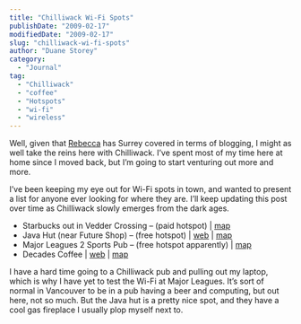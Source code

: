```yaml
---
title: "Chilliwack Wi-Fi Spots"
publishDate: "2009-02-17"
modifiedDate: "2009-02-17"
slug: "chilliwack-wi-fi-spots"
author: "Duane Storey"
category:
  - "Journal"
tag:
  - "Chilliwack"
  - "coffee"
  - "Hotspots"
  - "wi-fi"
  - "wireless"
---
```


Well, given that [Rebecca](http://www.miss604.com) has Surrey covered in terms of blogging, I might as well take the reins here with Chilliwack. I’ve spent most of my time here at home since I moved back, but I’m going to start venturing out more and more.

I’ve been keeping my eye out for Wi-Fi spots in town, and wanted to present a list for anyone ever looking for where they are. I’ll keep updating this post over time as Chilliwack slowly emerges from the dark ages.

- Starbucks out in Vedder Crossing – (paid hotspot) | [map](http://maps.google.com/maps?client=safari&oe=UTF-8&ie=UTF8&q=starbucks+chilliwack&fb=1&split=1&ei=iSWaSYecHYrCiQOg6tiyCQ&hl=en&sll=49.206383,-121.926956&sspn=0.232380,0.660553&latlng=49111283,-121957750,10389114942654449418&cd=6)
- Java Hut (near Future Shop) – (free hotspot) | [web](http://www.thejavahut.com/) | [map](http://maps.google.com/maps?client=safari&q=java+hut+chilliwack&oe=UTF-8&ie=UTF8&hl=en&sll=49.158319,-121.958765&sspn=0.030214,0.014779&latlng=49145730,-121957036,9563063764802619003&ei=yyWaSYacEYG2iAOO7OSmCQ&cd=1)
- Major Leagues 2 Sports Pub – (free hotspot apparently) | [map](http://maps.google.com/maps?f=q&source=s_q&hl=en&geocode=&q=major+league++chilliwack&jsv=145d&sll=49.061936,-122.155622&sspn=0.932249,2.642212&ie=UTF8&latlng=49136270,-121957813,14560579034520957523&ei=MCaaScWtG5CSiAO9zICpCQ&cd=1)
- Decades Coffee | [web](http://www.decadescoffee.ca/) | [map](http://maps.google.ca/maps?oe=utf-8&rls=org.mozilla:en-US:official&client=firefox-a&um=1&ie=UTF-8&q=decades+coffee+chilliwack&fb=1&split=1&gl=ca&view=text&latlng=3700570981061421032&ei=nyuaSZrtDYnKtQODtvmPAQ&sa=X&oi=local_result&resnum=1&ct=result)

I have a hard time going to a Chilliwack pub and pulling out my laptop, which is why I have yet to test the Wi-Fi at Major Leagues. It’s sort of normal in Vancouver to be in a pub having a beer and computing, but out here, not so much. But the Java hut is a pretty nice spot, and they have a cool gas fireplace I usually plop myself next to.